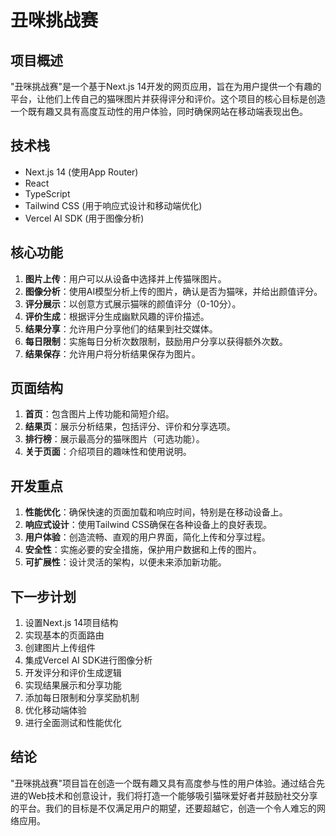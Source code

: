 # 丑咪挑战赛

## 项目概述

"丑咪挑战赛"是一个基于Next.js 14开发的网页应用，旨在为用户提供一个有趣的平台，让他们上传自己的猫咪图片并获得评分和评价。这个项目的核心目标是创造一个既有趣又具有高度互动性的用户体验，同时确保网站在移动端表现出色。

## 技术栈

- Next.js 14 (使用App Router)
- React
- TypeScript
- Tailwind CSS (用于响应式设计和移动端优化)
- Vercel AI SDK (用于图像分析)

## 核心功能

1. **图片上传**：用户可以从设备中选择并上传猫咪图片。
2. **图像分析**：使用AI模型分析上传的图片，确认是否为猫咪，并给出颜值评分。
3. **评分展示**：以创意方式展示猫咪的颜值评分（0-10分）。
4. **评价生成**：根据评分生成幽默风趣的评价描述。
5. **结果分享**：允许用户分享他们的结果到社交媒体。
6. **每日限制**：实施每日分析次数限制，鼓励用户分享以获得额外次数。
7. **结果保存**：允许用户将分析结果保存为图片。

## 页面结构

1. **首页**：包含图片上传功能和简短介绍。
2. **结果页**：展示分析结果，包括评分、评价和分享选项。
3. **排行榜**：展示最高分的猫咪图片（可选功能）。
4. **关于页面**：介绍项目的趣味性和使用说明。

## 开发重点

1. **性能优化**：确保快速的页面加载和响应时间，特别是在移动设备上。
2. **响应式设计**：使用Tailwind CSS确保在各种设备上的良好表现。
3. **用户体验**：创造流畅、直观的用户界面，简化上传和分享过程。
4. **安全性**：实施必要的安全措施，保护用户数据和上传的图片。
5. **可扩展性**：设计灵活的架构，以便未来添加新功能。

## 下一步计划

1. 设置Next.js 14项目结构
2. 实现基本的页面路由
3. 创建图片上传组件
4. 集成Vercel AI SDK进行图像分析
5. 开发评分和评价生成逻辑
6. 实现结果展示和分享功能
7. 添加每日限制和分享奖励机制
8. 优化移动端体验
9. 进行全面测试和性能优化

## 结论

"丑咪挑战赛"项目旨在创造一个既有趣又具有高度参与性的用户体验。通过结合先进的Web技术和创意设计，我们将打造一个能够吸引猫咪爱好者并鼓励社交分享的平台。我们的目标是不仅满足用户的期望，还要超越它，创造一个令人难忘的网络应用。
